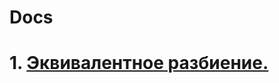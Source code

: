 # Docs
 
# 1. [Эквивалентное разбиение.](https://1drv.ms/x/c/5ccf6b1160ce7f11/EQAygyRbb9xLnhzIbi063_kBk5jo1Gr0DCi2xSbPRnDXCQ?e=w3gkIW)
 
